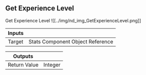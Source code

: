 ## Get Experience Level
Get Experience Level
![[../img/nd_img_GetExperienceLevel.png]]

|Inputs||
|--|--|
| Target | Stats Component Object Reference |

|Outputs||
|--|--|
| Return Value | Integer |
